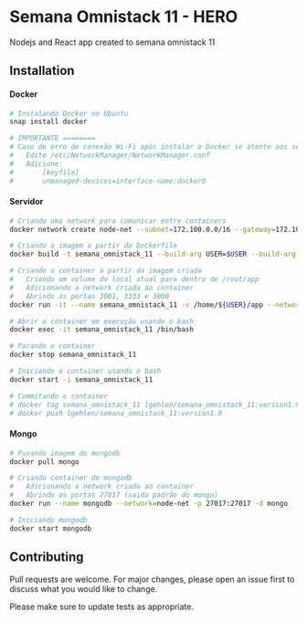 # Semana Omnistack 11 - HERO

Nodejs and React app created to semana omnistack 11

## Installation

#### Docker
```bash
# Instalando Docker no Ubuntu
snap install docker

# IMPORTANTE ========
# Caso de erro de conexão Wi-Fi após instalar o Docker se atente aos seguintes passos:
# 	Edite /etc/NetworkManager/NetworkManager.conf
# 	Adicione:
#		[keyfile]
#		unmanaged-devices=interface-name:docker0
```

#### Servidor
```bash
# Criando uma network para comunicar entre containers
docker network create node-net --subnet=172.100.0.0/16 --gateway=172.100.0.1

# Criando a imagem a partir do Dockerfile
docker build -t semana_omnistack_11 --build-arg USER=$USER --build-arg UID=$(id -u) --build-arg GID=$(id -g) --build-arg PW=1234 -f Dockerfile .

# Criando o container a partir da imagem criada
# 	Criando um volume do local atual para dentro de /root/app
#	Adicionando a network criada ao container
# 	Abrindo as portas 3001, 3333 e 3000
docker run -it --name semana_omnistack_11 -v /home/${USER}/app --network=node-net -p 3000:3000 -p 3001:3001 -p 3333:3333 -d semana_omnistack_11

# Abrir o container em execução usando o bash
docker exec -it semana_omnistack_11 /bin/bash

# Parando o container
docker stop semana_omnistack_11

# Iniciando o container usando o bash
docker start -i semana_omnistack_11

# Commitando o container 
# docker tag semana_omnistack_11 lgehlen/semana_omnistack_11:version1.0
# docker push lgehlen/semana_omnistack_11:version1.0
```

#### Mongo
```bash
# Puxando imagem do mongodb
docker pull mongo

# Criando container do mongodb
#	Adicionando a network criada ao container
# 	Abrindo as portas 27017 (saida padrão do mongo)
docker run --name mongodb --network=node-net -p 27017:27017 -d mongo

# Iniciando mongodb 
docker start mongodb

```
## Contributing
Pull requests are welcome. For major changes, please open an issue first to discuss what you would like to change.

Please make sure to update tests as appropriate.
